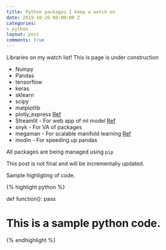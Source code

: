 ```yaml
---
title: Python packages I keep a watch on
date: 2019-10-26 00:00:00 Z
categories:
- python
layout: post
comments: true
---
```


Libraries on my watch list! This is page is under construction

 
* Numpy
* Pandas
* tensorflow
* keras
* sklearn
* scipy
* matplotlib
* plotly_express [Ref](https://mlwhiz.com/blog/2019/05/05/plotly_express/?utm_campaign=pythons-one-liner-graph-creation-library-with-animations-hans-rosling-style&utm_medium=social_link&utm_source=missinglettr-twitter)
* Streamlit - For web app of ml model [Ref](https://streamlit.io/docs/)
* snyk - For VA of packages
* megaman - For scalable manifold learning [Ref](https://github.com/mmp2/megaman)
* modin - For speeding up pandas

All packages are being managed using `pip`

This post is not final and will be incrementally updated.

Sample highligting of code.

{% highlight python %}

def function():
    pass

# This is a sample python code.
{% endhighlight %}
